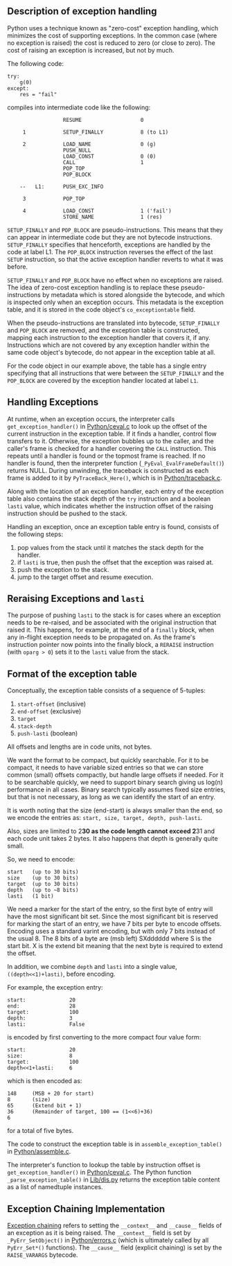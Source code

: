 Description of exception handling
---------------------------------

Python uses a technique known as "zero-cost" exception handling, which
minimizes the cost of supporting exceptions. In the common case (where
no exception is raised) the cost is reduced to zero (or close to zero).
The cost of raising an exception is increased, but not by much.

The following code:

```
try:
    g(0)
except:
    res = "fail"

```

compiles into intermediate code like the following:

```
                  RESUME                   0

     1            SETUP_FINALLY            8 (to L1)

     2            LOAD_NAME                0 (g)
                  PUSH_NULL
                  LOAD_CONST               0 (0)
                  CALL                     1
                  POP_TOP
                  POP_BLOCK

    --   L1:      PUSH_EXC_INFO

     3            POP_TOP

     4            LOAD_CONST               1 ('fail')
                  STORE_NAME               1 (res)
```

`SETUP_FINALLY` and `POP_BLOCK` are pseudo-instructions. This means
that they can appear in intermediate code but they are not bytecode
instructions. `SETUP_FINALLY` specifies that henceforth, exceptions
are handled by the code at label L1. The `POP_BLOCK` instruction
reverses the effect of the last `SETUP` instruction, so that the
active exception handler reverts to what it was before.

`SETUP_FINALLY` and `POP_BLOCK` have no effect when no exceptions
are raised. The idea of zero-cost exception handling is to replace
these pseudo-instructions by metadata which is stored alongside the
bytecode, and which is inspected only when an exception occurs.
This metadata is the exception table, and it is stored in the code
object's `co_exceptiontable` field.

When the pseudo-instructions are translated into bytecode,
`SETUP_FINALLY` and `POP_BLOCK` are removed, and the exception
table is constructed, mapping each instruction to the exception
handler that covers it, if any. Instructions which are not
covered by any exception handler within the same code object's
bytecode, do not appear in the exception table at all.

For the code object in our example above, the table has a single
entry specifying that all instructions that were between the
`SETUP_FINALLY` and the `POP_BLOCK` are covered by the exception
handler located at label `L1`.

Handling Exceptions
-------------------

At runtime, when an exception occurs, the interpreter calls
`get_exception_handler()` in [Python/ceval.c](../Python/ceval.c)
to look up the offset of the current instruction in the exception
table. If it finds a handler, control flow transfers to it. Otherwise, the
exception bubbles up to the caller, and the caller's frame is
checked for a handler covering the `CALL` instruction. This
repeats until a handler is found or the topmost frame is reached.
If no handler is found, then the interpreter function
(`_PyEval_EvalFrameDefault()`) returns NULL. During unwinding,
the traceback is constructed as each frame is added to it by
`PyTraceBack_Here()`, which is in [Python/traceback.c](../Python/traceback.c).

Along with the location of an exception handler, each entry of the
exception table also contains the stack depth of the `try` instruction
and a boolean `lasti` value, which indicates whether the instruction
offset of the raising instruction should be pushed to the stack.

Handling an exception, once an exception table entry is found, consists
of the following steps:

1. pop values from the stack until it matches the stack depth for the handler.
2. if `lasti` is true, then push the offset that the exception was raised at.
3. push the exception to the stack.
4. jump to the target offset and resume execution.


Reraising Exceptions and `lasti`
--------------------------------

The purpose of pushing `lasti` to the stack is for cases where an exception
needs to be re-raised, and be associated with the original instruction that
raised it. This happens, for example, at the end of a `finally` block, when
any in-flight exception needs to be propagated on. As the frame's instruction
pointer now points into the finally block, a `RERAISE` instruction
(with `oparg > 0`) sets it to the `lasti` value from the stack.

Format of the exception table
-----------------------------

Conceptually, the exception table consists of a sequence of 5-tuples:

1. `start-offset` (inclusive)
2. `end-offset` (exclusive)
3. `target`
4. `stack-depth`
5. `push-lasti` (boolean)

All offsets and lengths are in code units, not bytes.

We want the format to be compact, but quickly searchable.
For it to be compact, it needs to have variable sized entries so that we can store common (small) offsets compactly, but handle large offsets if needed.
For it to be searchable quickly, we need to support binary search giving us log(n) performance in all cases.
Binary search typically assumes fixed size entries, but that is not necessary, as long as we can identify the start of an entry.

It is worth noting that the size (end-start) is always smaller than the end, so we encode the entries as:
`start, size, target, depth, push-lasti`.

Also, sizes are limited to 2**30 as the code length cannot exceed 2**31 and each code unit takes 2 bytes.
It also happens that depth is generally quite small.

So, we need to encode:

```
start   (up to 30 bits)
size    (up to 30 bits)
target  (up to 30 bits)
depth   (up to ~8 bits)
lasti   (1 bit)
```

We need a marker for the start of the entry, so the first byte of entry will have the most significant bit set.
Since the most significant bit is reserved for marking the start of an entry, we have 7 bits per byte to encode offsets.
Encoding uses a standard varint encoding, but with only 7 bits instead of the usual 8.
The 8 bits of a byte are (msb left) SXdddddd where S is the start bit. X is the extend bit meaning that the next byte is required to extend the offset.

In addition, we combine `depth` and `lasti` into a single value, `((depth<<1)+lasti)`, before encoding.

For example, the exception entry:

```
start:              20
end:                28
target:             100
depth:              3
lasti:              False
```

is encoded by first converting to the more compact four value form:

```
start:              20
size:               8
target:             100
depth<<1+lasti:     6
```

which is then encoded as:

```
148     (MSB + 20 for start)
8       (size)
65      (Extend bit + 1)
36      (Remainder of target, 100 == (1<<6)+36)
6
```

for a total of five bytes.

The code to construct the exception table is in `assemble_exception_table()`
in [Python/assemble.c](../Python/assemble.c).

The interpreter's function to lookup the table by instruction offset is
`get_exception_handler()` in [Python/ceval.c](../Python/ceval.c).
The Python function `_parse_exception_table()` in [Lib/dis.py](../Lib/dis.py)
returns the exception table content as a list of namedtuple instances.

Exception Chaining Implementation
---------------------------------

[Exception chaining](https://docs.python.org/dev/tutorial/errors.html#exception-chaining)
refers to setting the `__context__` and `__cause__` fields of an exception as it is
being raised. The `__context__` field is set by `_PyErr_SetObject()` in
[Python/errors.c](../Python/errors.c) (which is ultimately called by all
`PyErr_Set*()` functions). The `__cause__` field (explicit chaining) is set by
the `RAISE_VARARGS` bytecode.
